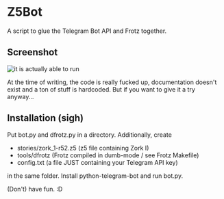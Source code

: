 # Z5Bot
A script to glue the Telegram Bot API and Frotz together.

## Screenshot
![it is actually able to run](https://raw.githubusercontent.com/sneaksnake/z5bot/master/media/demo-screenshot.png)  

At the time of writing, the code is really fucked up,
documentation doesn't exist and a ton of stuff is hardcoded.
But if you want to give it a try anyway...

## Installation (sigh)
Put bot.py and dfrotz.py in a directory. Additionally, create  
- stories/zork_1-r52.z5 (z5 file containing Zork I)
- tools/dfrotz (Frotz compiled in dumb-mode / see Frotz Makefile)
- config.txt (a file JUST containing your Telegram API key)

in the same folder. Install python-telegram-bot and run bot.py.

(Don't) have fun. :D

